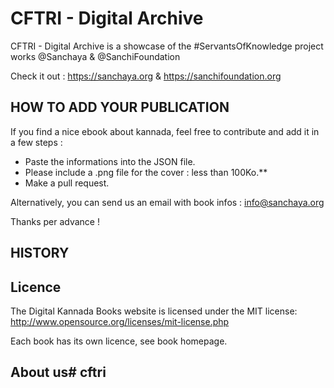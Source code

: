 # CFTRI - Digital Archive

CFTRI - Digital Archive is a showcase of the #ServantsOfKnowledge project works @Sanchaya & @SanchiFoundation

Check it out : https://sanchaya.org & https://sanchifoundation.org


## HOW TO ADD YOUR PUBLICATION

If you find a nice ebook about kannada, feel free to contribute and add it in a few steps :

- Paste the informations into the JSON file.
- Please include a .png file for the cover : less than 100Ko.**
- Make a pull request.

Alternatively, you can send us an email with book infos : info@sanchaya.org

Thanks per advance !


## HISTORY

## Licence

The Digital Kannada Books website is licensed under the MIT license: http://www.opensource.org/licenses/mit-license.php

Each book has its own licence, see book homepage.

## About us# cftri
